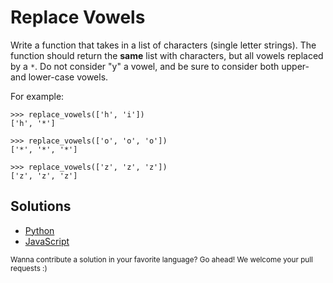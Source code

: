 # Replace Vowels

Write a function that takes in a list of characters (single letter strings). 
The function should return the **same** list with characters, but all vowels
replaced by a ```*```. Do not consider "y" a vowel, and be sure to consider
both upper- and lower-case vowels.

For example:
```
>>> replace_vowels(['h', 'i'])
['h', '*']

>>> replace_vowels(['o', 'o', 'o'])
['*', '*', '*']

>>> replace_vowels(['z', 'z', 'z'])
['z', 'z', 'z']
```

## Solutions

- [Python](replace-vowels.py)
- [JavaScript](replaceVowels.js)

<sub>
  Wanna contribute a solution in your favorite language? Go ahead! We
  welcome your pull requests :)
</sub>
